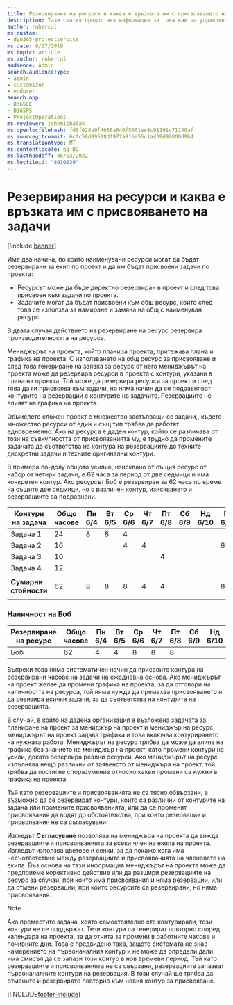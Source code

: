 ```yaml
---
title: Резервирания на ресурси и каква е връзката им с присвояването на задачи
description: Тази статия предоставя информация за това как да управлявате наименуваните ресурси, резервациите на ресурси и заданията на задачи и как те се отнасят един към друг.
author: ruhercul
ms.custom:
- dyn365-projectservice
ms.date: 9/27/2019
ms.topic: article
ms.author: ruhercul
audience: Admin
search.audienceType:
- admin
- customizer
- enduser
search.app:
- D365CE
- D365PS
- ProjectOperations
ms.reviewer: johnmichalak
ms.openlocfilehash: fd8f028a9f4056a646f5001ee8c91191c71140af
ms.sourcegitcommit: 6cfc50d89528df977a8f6a55c1ad39d99800d9b4
ms.translationtype: MT
ms.contentlocale: bg-BG
ms.lasthandoff: 06/03/2022
ms.locfileid: "8910939"
---
```

# <a name="resource-bookings-and-how-they-relate-to-task-assignments"></a>Резервирания на ресурси и каква е връзката им с присвояването на задачи

[!include [banner](../includes/psa-now-project-operations.md)]

Има два начина, по които наименувани ресурси могат да бъдат резервирани за екип по проект и да им бъдат присвоени задачи по проекта:

- Ресурсът може да бъде директно резервиран в проект и след това присвоен към задачи по проекта.
- Задачите могат да бъдат присвоени към общ ресурс, който след това се използва за намиране и замяна на общ с наименуван ресурс. 

В двата случая действието на резервиране на ресурс резервира производителността на ресурса.

Мениджърът на проекта, който планира проекта, притежава плана и графика на проекта. С използването на общ ресурс за присвояване и след това генериране на заявка за ресурс от него мениджърът на проекта може да резервира ресурси в проекта с контури, указани в плана на проекта. Той може да резервира ресурси за проект и след това да ги присвоява към задачи, но няма начин да се подравняват контурите на резервации с контурите на задачите. Резервациите не влияят на графика на проекта.

Обмислете сложен проект с множество застъпващи се задачи,, където множество ресурси от един и същ тип трябва да работят едновременно. Ако на ресурса е даден контур, който се различава от този на съвкупността от присвояванията му, е трудно да промените задачата да съответства на контура на резервациите до техните дискретни задачи и техните оригинални контури.

В примера по-долу общото усилие, изисквано от същия ресурс от набор от четири задачи, е 62 часа за период от две седмици и има конкретен контур. Ако ресурсът Боб е резервиран за 62 часа по време на същите две седмици, но с различен контур, изискването и резервациите са подравнени.

| **Контури на задача**    | **Общо часове** | Пн 6/4 | Вт 6/5 | Ср 6/6 | Чт 6/7 | Пт 6/8 | Сб 6/9 | Нд 6/10 | Пн 6/11 | Вт 6/12 | Ср 6/13 | Чт 6/14 | Пт 6/15 |
|----------------------|-----------------|--------|--------|--------|--------|--------|--------|---------|---------|---------|---------|---------|---------|
| Задача 1               | 24              | 8      | 8      | 4      |        |        |        |         |         |         | 4       |         |         |
| Задача 2               | 16              |        |        | 4      | 4      |        |        |         | 8       |         |         |         |         |
| Задача 3               | 10              |        |        |        |        | 4      |        |         |         | 4       |         | 2       |         |
| Задача 4               | 12              |        |        |        |        |        |        |         |         |         | 4       |         | 8       |
|                      |                 |        |        |        |        |        |        |         |         |         |         |         |         |
| **Сумарни стойности**           | 62              | 8      | 8      | 8      | 4      | 4      |        |         | 8       | 4       | 8       | 2       | 8       |
|                      |                 |        |        |        |        |        |        |         |         |         |         |

### <a name="bobs-availability"></a>Наличност на Боб
| **Резервиране на ресурс** | **Общо часове** | Пн 6/4 | Вт 6/5 | Ср 6/6 | Чт 6/7 | Пт 6/8 | Сб 6/9 | Нд 6/10 | Пн 6/11 | Вт 6/12 | Ср 6/13 | Чт 6/14 | Пт 6/15 |
|------------------------|-----------------|--------|--------|--------|--------|--------|--------|---------|---------|---------|---------|---------|---------|
| Боб                    | 62              | 4      | 4      | 8      | 8      | 8      |        |         | 4       | 4       | 8       | 8       | 6       |

Въпреки това няма систематичен начин да присвоите контура на резервирани часове на задачи на ежедневна основа. Ако мениджърът на проект желае да промени графика на проекта, за да отговори на наличността на ресурса, той няма нужда да премахва присвояването и да ревизира всички задачи, за да съответства на контурите на резервацията.

В случай, в който на дадена организация е възложена задачата за планиране на проект за мениджър на проект и мениджър на ресурс, мениджърът на проект задава графика и това включва контурирането на нужната работа. Мениджърът на ресурс трябва да може да влияе на графика без знанието на мениджър на проект, като промени контури на усили, докато резервира реални ресурси. Ако мениджърът на ресурс изпълнява нещо различни от заявеното от мениджъра на проект, той трябва да постигне споразумение относно какви промени са нужни в графика на проекта.

Тъй като резервациите и присвояванията не са тясно обвързани, е възможно да се резервират контури, които са различни от контурите на задача или промените присвояванията, или да се променят присвоявания да водят до обстоятелства, при които резервации и присвоявания не са съгласувани.

Изгледът **Съгласуване** позволява на мениджъра на проекта да вижда резервациите и присвояванията за всеки член на екипа на проекта. Изгледът използва цветове и сенки, за да покаже кога има несъответствие между резервациите и присвояванията на членовете на екипа. Въз основа на тази информация мениджърът на проекта може да предприеме корективно действие или да разшири резервациите на ресурс за случаи, при които има присвоявания и няма резервации, или да отмени резервации, при които ресурсите са резервирани, но няма присвоявания.

> [!NOTE]
> Ако преместите задача, която самостоятелно сте контурирали, тези контури не се поддържат. Тези контури са генерират повторно според календара на проекта, за да отчита за промени в работните часове и почивните дни. Това е предвидено така, защото системата не знае намерението на първоначалния контур и не може да определи дали има смисъл да се запази този контур в нов времеви период. Тъй като резервациите и присвояванията не са свързани, резервациите запазват първоначалните контури на резервация. В този случай ще трябва да отмените и резервирате повторно към новия контур за присвояване.



[!INCLUDE[footer-include](../includes/footer-banner.md)]
